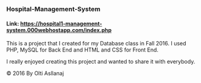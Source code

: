 ### Hospital-Management-System

#### Link: https://hospital1-management-system.000webhostapp.com/index.php

This is a project that I created for my Database class in Fall 2016. I used PHP, MySQL for Back End and HTML and CSS for Front End.

I really enjoyed creating this project and wanted to share it with everybody.

© 2016  By Olti Asllanaj


